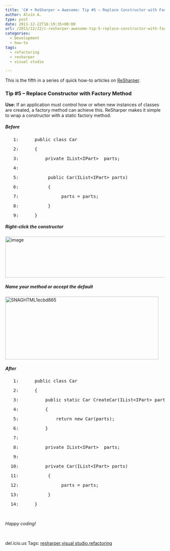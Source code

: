```yaml
---
title: 'C# + ReSharper = Awesome: Tip #5 – Replace Constructor with Factory Method'
author: Alvin A.
type: post
date: 2011-12-22T16:19:35+00:00
url: /2011/12/22/c-resharper-awesome-tip-5-replace-constructor-with-factory-method/
categories:
  - Development
  - how-to
tags:
  - refactoring
  - resharper
  - visual studio

---
```

This is the fifth in a series of quick how-to articles on <a href="http://www.jetbrains.com/resharper/" target="_blank">ReSharper</a>.

### Tip #5 – Replace Constructor with Factory Method

**Use:** If an application must control how or when new instances of classes are created, a factory method can achieve this. ReSharper makes it simple to wrap a constructor with a static factory method.

##### Before

<div class="csharpcode">
  <pre><span class="lnum">   1:  </span>    <span class="kwrd">public</span> <span class="kwrd">class</span> Car</pre>

<pre><span class="lnum">   2:  </span>    {</pre>

<pre><span class="lnum">   3:  </span>        <span class="kwrd">private</span> IList&lt;IPart&gt; _parts;</pre>

<pre><span class="lnum">   4:  </span> </pre>

<pre><span class="lnum">   5:  </span>         <span class="kwrd">public</span> Car(IList&lt;IPart&gt; parts)</pre>

<pre><span class="lnum">   6:  </span>         {</pre>

<pre><span class="lnum">   7:  </span>             _parts = parts;</pre>

<pre><span class="lnum">   8:  </span>         }</pre>

<pre><span class="lnum">   9:  </span>    }</pre>
</div>

##### Right-click the constructor

[<img loading="lazy" decoding="async" style="background-image: none; border-bottom: 0px; border-left: 0px; padding-left: 0px; padding-right: 0px; display: inline; border-top: 0px; border-right: 0px; padding-top: 0px" title="image" border="0" alt="image" src="/wp-content/uploads/image_thumb4.png" width="644" height="130" />][1]

##### Name your method or accept the default

[<img loading="lazy" decoding="async" style="background-image: none; border-bottom: 0px; border-left: 0px; padding-left: 0px; padding-right: 0px; display: inline; border-top: 0px; border-right: 0px; padding-top: 0px" title="SNAGHTML1ecbd865" border="0" alt="SNAGHTML1ecbd865" src="/wp-content/uploads/SNAGHTML1ecbd865_thumb.png" width="484" height="199" />][2]

##### After

<div class="csharpcode">
  <pre><span class="lnum">   1:  </span>    <span class="kwrd">public</span> <span class="kwrd">class</span> Car</pre>

<pre><span class="lnum">   2:  </span>    {</pre>

<pre><span class="lnum">   3:  </span>        <span class="kwrd">public</span> <span class="kwrd">static</span> Car CreateCar(IList&lt;IPart&gt; parts)</pre>

<pre><span class="lnum">   4:  </span>        {</pre>

<pre><span class="lnum">   5:  </span>            <span class="kwrd">return</span> <span class="kwrd">new</span> Car(parts);</pre>

<pre><span class="lnum">   6:  </span>        }</pre>

<pre><span class="lnum">   7:  </span>&#160;</pre>

<pre><span class="lnum">   8:  </span>        <span class="kwrd">private</span> IList&lt;IPart&gt; _parts;</pre>

<pre><span class="lnum">   9:  </span>&#160;</pre>

<pre><span class="lnum">  10:  </span>        <span class="kwrd">private</span> Car(IList&lt;IPart&gt; parts)</pre>

<pre><span class="lnum">  11:  </span>         {</pre>

<pre><span class="lnum">  12:  </span>             _parts = parts;</pre>

<pre><span class="lnum">  13:  </span>         }</pre>

<pre><span class="lnum">  14:  </span>    }</pre>
</div>

&#160;

_Happy coding!_

&#160;

<div style="padding-bottom: 0px; margin: 0px; padding-left: 0px; padding-right: 0px; display: inline; float: none; padding-top: 0px" id="scid:0767317B-992E-4b12-91E0-4F059A8CECA8:c11c88e7-371b-4d6b-8034-f6d4050614ac" class="wlWriterEditableSmartContent">
  del.icio.us Tags: <a href="http://del.icio.us/popular/resharper" rel="tag">resharper</a>,<a href="http://del.icio.us/popular/visual+studio" rel="tag">visual studio</a>,<a href="http://del.icio.us/popular/refactoring" rel="tag">refactoring</a>
</div>

 [1]: /wp-content/uploads/image15.png
 [2]: /wp-content/uploads/SNAGHTML1ecbd865.png